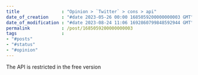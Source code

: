 ```yaml
---
title                : "Opinion > `Twitter` > cons > api"
date_of_creation     : "#date 2023-05-26 00:00 1685059200000000003 GMT"
date_of_modification : "#date 2023-08-24 11:06 1692860799848592944 GMT"
permalink            : /post/1685059200000000003
tags                 : 
- "#posts"
- "#status"
- "#opinion"
---
```


The API is restricted in the free version